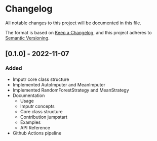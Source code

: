 # Changelog
All notable changes to this project will be documented in this file.

The format is based on [Keep a Changelog](https://keepachangelog.com/en/1.0.0/),
and this project adheres to [Semantic Versioning](https://semver.org/spec/v2.0.0.html).

## [0.1.0] - 2022-11-07

### Added
- Imputr core class structure
- Implemented AutoImputer and MeanImputer
- Implemented RandomForestStrategy and MeanStrategy
- Documentation
   - Usage
   - Imputr concepts
   - Core class structure
   - Contribution jumpstart
   - Examples
   - API Reference
- Github Actions pipeline
